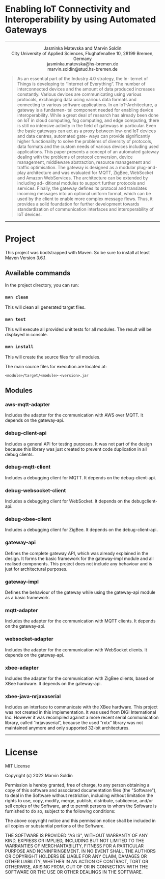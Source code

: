 # Enabling IoT Connectivity and Interoperability by using Automated Gateways
-------
<center> Jasminka Matevska and Marvin Soldin </center>
<center> City University of Applied Sciences, Flughafenallee 10, 28199 Bremen, Germany </center> 
<center> jasminka.matevska@hs-bremen.de </center> 
<center> marvin.soldin@stud.hs-bremen.de </center> 


> As an essential part of the Industry 4.0 strategy, the In-
> ternet of Things is developing to “Internet of Everything”. The number
> of interconnected devices and the amount of data produced increases
> constantly. Various devices are communicating using various protocols,
> exchanging data using various data formats and connecting to various
> software applications. In an IoT-Architecture, a gateway is a fundamen-
> tal component needed for enabling device interoperability. While a great
> deal of research has already been done on IoT in cloud computing, fog
> computing, and edge computing, there is still no intensive activity in
> the field of gateways in particular. Even the basic gateways can act as
> a proxy between low-end IoT devices and data centres, automated gate-
> ways can provide significantly higher functionality to solve the problems
> of diversity of protocols, data formats and the custom needs of various
> devices including used applications. This paper presents a concept of an
> automated gateway dealing with the problems of protocol conversion,
> device management, middleware abstraction, resource management and
> traffic optimisation. The gateway is designed as a modular plug-and-
> play architecture and was evaluated for MQTT, ZigBee, WebSocket and
> Amazon WebServices. The architecture can be extended by including ad-
> ditional modules to support further protocols and services. Finally, the
> gateway defines its protocol and translates incoming messages into an
> optional uniform format, which can be used by the client to enable more
> complex message flows. Thus, it provides a solid foundation for further
> development towards standardization of communication interfaces and
> interoperability of IoT devices.

-------
# Project

This project was bootstrapped with Maven. So be sure to install at least Maven Version 3.6.1.

## Available commands

In the project directory, you can run:

### `mvn clean`

This will clean all generated target files.

### `mvn test`

This will execute all provided unit tests for all modules.
The result will be displayed in console.

### `mvn install`

This will create the source files for all modules.

The main source files for execution are located at:

`<module>/target/<module>-<version>.jar`

## Modules

### aws-mqtt-adapter

Includes the adapter for the communication with AWS over MQTT. It depends on the gateway-api.

### debug-client-api

Includes a general API for testing purposes. It was not part of the design because this library was just created to prevent code duplication in all debug clients.

### debug-mqtt-client

Includes a debugging client for MQTT. It depends on the debug-client-api.

### debug-websocket-client

Includes a debugging client for WebSocket. It depends on the debugclient-api.

### debug-xbee-client

Includes a debugging client for ZigBee. It depends on the debug-client-api.

### gateway-api

Defines the complete gateway API, which was already explained in the design. It forms the basic framework for the gateway-impl module and all realised components. This project does not include any behaviour and is just for architectural purposes.

### gateway-impl

Defines the behaviour of the gateway while using the gateway-api module as a basic framework.

### mqtt-adapter

Includes the adapter for the communication with MQTT clients. It depends on the gateway-api.

### websocket-adapter

Includes the adapter for the communication with WebSocket clients. It depends on the gateway-api.

### xbee-adapter

Includes the adapter for the communication with ZigBee clients, based on XBee hardware. It depends on the gateway-api.

### xbee-java-nrjavaserial

Includes an interface to communicate with the XBee hardware. This project was not created in this implementation. It was used from DIGI International Inc. However it was recompiled against a more recent serial communication library, called “nrjavaserial”, because the used “rxtx” library was not maintained anymore and only supported 32-bit architectures.

-------
# License

MIT License

Copyright (c) 2022 Marvin Soldin

Permission is hereby granted, free of charge, to any person obtaining a copy of this software and associated documentation files (the "Software"), to deal in the Software without restriction, including without limitation the rights to use, copy, modify, merge, publish, distribute, sublicense, and/or sell copies of the Software, and to permit persons to whom the Software is furnished to do so, subject to the following conditions:

The above copyright notice and this permission notice shall be included in all copies or substantial portions of the Software.

THE SOFTWARE IS PROVIDED "AS IS", WITHOUT WARRANTY OF ANY KIND, EXPRESS OR IMPLIED, INCLUDING BUT NOT LIMITED TO THE WARRANTIES OF MERCHANTABILITY, FITNESS FOR A PARTICULAR PURPOSE AND NONINFRINGEMENT. IN NO EVENT SHALL THE AUTHORS OR COPYRIGHT HOLDERS BE LIABLE FOR ANY CLAIM, DAMAGES OR OTHER LIABILITY, WHETHER IN AN ACTION OF CONTRACT, TORT OR OTHERWISE, ARISING FROM, OUT OF OR IN CONNECTION WITH THE SOFTWARE OR THE USE OR OTHER DEALINGS IN THE SOFTWARE.



